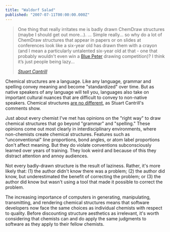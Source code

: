 ```yaml
---
title: "Waldorf Salad"
published: "2007-07-11T00:00:00.000Z"
---
```


> One thing that really irritates me is badly drawn ChemDraw structures (maybe I should get out more...).
> ...
> Simple really... so why do a lot of ChemDraw structures that appear in papers or on slides at conferences look like a six-year old has drawn them with a crayon (and I mean a particularly untalented six-year old at that - one that probably wouldn't even win a [Blue Peter](http://en.wikipedia.org/wiki/Blue_Peter) drawing competition)? I think it’s just people being lazy...
>
><cite>[Stuart Cantrill](http://blogs.nature.com/thescepticalchymist/2007/07/badly_drawn_bonds.html)</cite>

Chemical structures are a language. Like any language, grammar and spelling convey meaning and become "standardized" over time. But as native speakers of any language will tell you, languages also take on important cultural nuances that are difficult to convey to non-native speakers. Chemical structures [are no different](http://depth-first.com/articles/2007/03/30/the-aesthetics-of-chemical-structure-diagrams), as Stuart Cantrill's comments show.

Just about every chemist I've met has opinions on the "right way" to draw chemical structures that go beyond "grammar" and "spelling." These opinions come out most clearly in interdisciplinary environments, where non-chemists create chemical structures. Features such as "unconventional" line proportions, bond angles, or atom label proportions don't affect meaning. But they do violate conventions subconsciously learned over years of training. They look weird and because of this they distract attention and annoy audiences.

Not every badly-drawn structure is the result of laziness. Rather, it's more likely that: (1) the author didn't know there was a problem; (2) the author did know, but underestimated the benefit of correcting the problem; or (3) the author did know but wasn't using a tool that made it possible to correct the problem.

The increasing importance of computers in generating, manipulating, transmitting, and rendering chemical structures means that software developers now face the same choices as individual chemists with respect to quality. Before discounting structure aesthetics as irrelevant, it's worth considering that chemists can and do apply the same judgments to software as they apply to their fellow chemists.